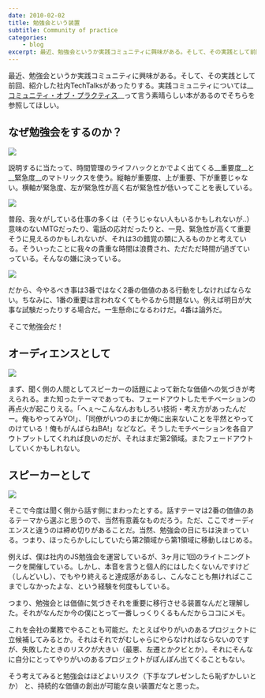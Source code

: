 ```yaml
---
date: 2010-02-02
title: 勉強会という装置
subtitle: Community of practice
categories: 
    - blog
excerpt: 最近、勉強会というか実践コミュニティに興味がある。そして、その実践として前回、紹介した社内TechTalksがあったりする。
---
```


最近、勉強会というか実践コミュニティに興味がある。そして、その実践として前回、紹介した社内TechTalksがあったりする。実践コミュニティについては__[コミュニティ・オブ・プラクティス](http://www.amazon.co.jp/gp/product/B00DIM6A38/ref=as_li_ss_tl?ie=UTF8&camp=247&creative=7399&creativeASIN=B00DIM6A38&linkCode=as2&tag=warikiru-22)__って言う素晴らしい本があるのでそちらを参照してほしい。

## なぜ勉強会をするのか？

![](http://lh6.ggpht.com/_1drnogi3vdg/S2bZDBqzfiI/AAAAAAAAAxs/bdfrml90qgI/m1.png)

説明するに当たって、時間管理のライフハックとかでよく出てくる__重要度__と__緊急度__のマトリックスを使う。縦軸が重要度、上が重要、下が重要じゃない。横軸が緊急度、左が緊急性が高く右が緊急性が低いってことを表している。

![](http://lh4.ggpht.com/_1drnogi3vdg/S2bZDHk9MTI/AAAAAAAAAxw/xd5dIs_dGeQ/m2.png)

普段、我々がしている仕事の多くは（そうじゃない人もいるかもしれないが..）意味のないMTGだったり、電話の応対だったりと、一見、緊急性が高くて重要そうに見えるのかもしれないが、それは3の錯覚の類に入るものかと考えている。そういったことに我々の貴重な時間は浪費され、ただただ時間が過ぎていっている。そんなの嫌に決っている。

![](http://lh4.ggpht.com/_1drnogi3vdg/S2bZDZpMl2I/AAAAAAAAAx0/wQSut9Ma1Co/m3.png)

だから、今やるべき事は3番ではなく2番の価値のある行動をしなければならない。ちなみに、1番の重要は言われなくてもやるから問題ない。例えば明日が大事な試験だったりする場合だ。一生懸命になるわけだ。4番は論外だ。

そこで勉強会だ！

## オーディエンスとして

![](http://lh4.ggpht.com/_1drnogi3vdg/S2bZDVwwdvI/AAAAAAAAAx4/fvkFBUQJKcg/m4.png)

まず、聞く側の人間としてスピーカーの話題によって新たな価値への気づきが考えられる。また知ったテーマであっても、フェードアウトしたモチベーションの再点火が起こりえる。「へぇ〜こんなんおもしろい技術・考え方があったんだー。俺もやってみYO!」、「同僚がいつのまにか俺に出来ないことを平然とやってのけている！俺もがんばらねBA!」などなど。そうしたモチベーションを各自アウトプットしてくれれば良いのだが、それはまだ第2領域。またフェードアウトしていくかもしれない。

## スピーカーとして

![](http://lh4.ggpht.com/_1drnogi3vdg/S2bZDyQSFfI/AAAAAAAAAx8/uEWzdgZB5NY/m5.png)

そこで今度は聞く側から話す側にまわったとする。話すテーマは2番の価値のあるテーマから選ぶと思うので、当然有意義なものだろう。ただ、ここでオーディエンスと違うのは締め切りがあることだ。当然、勉強会の日にちは決まっている。つまり、ほったらかしにしていたら第2領域から第1領域に移動しはじめる。

例えば、僕は社内のJS勉強会を運営しているが、3ヶ月に1回のライトニングトークを開催している。しかし、本音を言うと個人的にはしたくないんですけど（しんどいし）、でもやり終えると達成感があるし、こんなことも無ければここまでしなかったよな、という経験を何度もしている。

つまり、勉強会とは価値に気づきそれを重要に移行させる装置なんだと理解した。それがなんだか今の僕にとって一番しっくりくるもんだからココにメモ。

これを会社の業務でやることも可能だ。たとえばやりがいのあるプロジェクトに立候補してみるとか。それはそれでがむしゃらにやらなければならないのですが、失敗したときのリスクが大きい（最悪、左遷とかクビとか）。それにそんなに自分にとってやりがいのあるプロジェクトがぽんぽん出てくることもない。

そう考えてみると勉強会はほどよいリスク（下手なプレゼンしたら恥ずかしいとか） と、持続的な価値の創出が可能な良い装置だなと思った。


